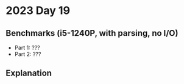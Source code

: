 # 2023 Day 19

## Benchmarks (i5-1240P, with parsing, no I/O)

- Part 1: ???
- Part 2: ???

## Explanation
